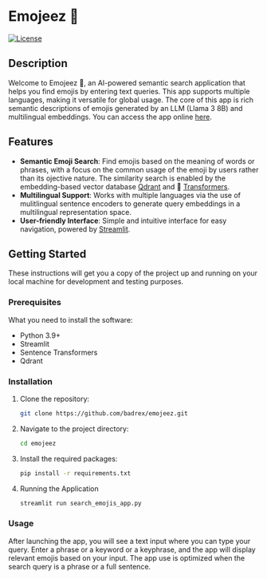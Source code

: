 # Emojeez 💎 

[![License](https://img.shields.io/badge/license-MIT-blue.svg)](LICENSE)

## Description

Welcome to Emojeez 💎, an AI-powered semantic search application that helps you find emojis by entering text queries. This app supports multiple languages, making it versatile for global usage. The core of this app is rich semantic descriptions of emojis generated by an LLM (Llama 3 8B) and multilingual embeddings.  You can access the app online [here](https://emojeez.streamlit.app/).

## Features

- **Semantic Emoji Search**: Find emojis based on the meaning of words or phrases, with a focus on the common usage of the emoji by users rather than its ojective nature. The similarity search is enabled by the embedding-based vector database [Qdrant](https://qdrant.tech/) and 🤗 [Transformers](https://huggingface.co/docs/transformers/en/index).   
- **Multilingual Support**: Works with multiple languages via the use of mulitlingual sentence encoders to generate query embeddings in a multilingual representation space.
- **User-friendly Interface**: Simple and intuitive interface for easy navigation, powered by [Streamlit](https://streamlit.io/).



## Getting Started

These instructions will get you a copy of the project up and running on your local machine for development and testing purposes.

### Prerequisites

What you need to install the software:

- Python 3.9+
- Streamlit
- Sentence Transformers
- Qdrant

### Installation

1. Clone the repository:
   ```bash
   git clone https://github.com/badrex/emojeez.git

2. Navigate to the project directory:

    ```bash
    cd emojeez

3. Install the required packages:

    ```bash
    pip install -r requirements.txt

4. Running the Application

    ```bash
    streamlit run search_emojis_app.py

### Usage

After launching the app, you will see a text input where you can type your query. Enter a phrase or a keyword or a keyphrase, and the app will display relevant emojis based on your input. The app use is optimized when 
the search query is a phrase or a full sentence.